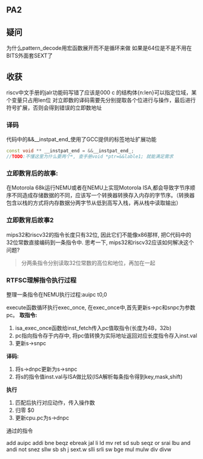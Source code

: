 ## PA2

## 疑问

为什么pattern_decode用宏函数展开而不是循环来做
如果是64位是不是不用在BITS外面套SEXT了
## 收获
riscv中文手册的jalr功能码写错了应该是000
c 的结构体{n:len}可以指定位域，某个变量只占用len位
对立即数的译码需要先分别提取各个位进行与操作，最后进行符号扩展，否则会得到错误的立即数地址

### 译码

代码中的&&__instpat_end_使用了GCC提供的标签地址扩展功能

```cpp
const void ** __instpat_end = &&__instpat_end_;
//TODO:不懂这里为什么要两个*, 查手册void *ptr=&&lable1; 就能满足需求
```

### 立即数背后的故事:

在Motorola 68k运行NEMU或者在NEMU上实现Motorola ISA,都会导致字节序顺序不同造成存储数据的不同，应该写一个转换器转换存入内存的字节序。（转换器包含以栈的方式将内存数据分两字节从低到高写入栈，再从栈中读取输出）

### 立即数背后故事2

mips32和riscv32的指令长度只有32位, 因此它们不能像x86那样, 把C代码中的32位常数直接编码到一条指令中. 思考一下, mips32和riscv32应该如何解决这个问题?
> 分两条指令分别读取32位常数的高位和地位，再加在一起

### RTFSC理解指令执行过程

整理一条指令在NEMU执行过程:auipc t0,0

execute函数循环执行exec_once, 在exec_once中,首先更新s->pc和snpc为参数pc。
**取指令:**

1. isa_exec_once函数给inst_fetch传入pc值取指令(长度为4B，32b)
2. pc指向指令存于内存中, 将pc值转换为实际地址返回对应长度指令存入inst.val
3. 更新s->snpc

**译码:**

1. 将s->dnpc更新为s->snpc
2. 将s的指令值inst.val与ISA做比较(ISA解析每条指令得到key,mask,shift)

**执行**

1. 匹配后执行对应动作，传入操作数
2. 归零 $0
3. 更新cpu.pc为s->dnpc

通过的指令

add
auipc
addi
bne
beqz
ebreak
jal
li
ld
mv
ret
sd
sub
seqz
or
srai
lbu
and
andi
not
snez
sllw
sb
sh
j
sext.w
slli
srli
sw
bge
mul
mulw
div
divw


